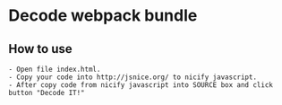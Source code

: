 # Decode webpack bundle

## How to use

```
- Open file index.html.
- Copy your code into http://jsnice.org/ to nicify javascript.
- After copy code from nicify javascript into SOURCE box and click button "Decode IT!"
```